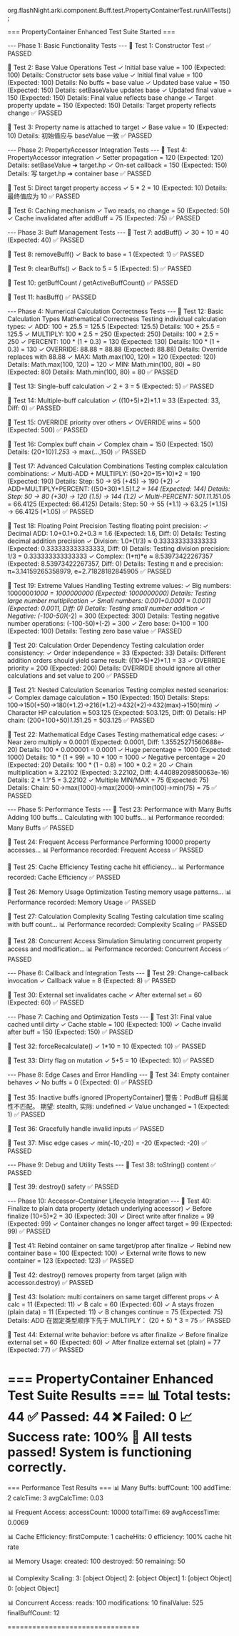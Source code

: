 org.flashNight.arki.component.Buff.test.PropertyContainerTest.runAllTests();

=== PropertyContainer Enhanced Test Suite Started ===

--- Phase 1: Basic Functionality Tests ---
🧪 Test 1: Constructor Test
  ✅ PASSED

🧪 Test 2: Base Value Operations Test
    ✓ Initial base value = 100 (Expected: 100)
      Details: Constructor sets base value
    ✓ Initial final value = 100 (Expected: 100)
      Details: No buffs = base value
    ✓ Updated base value = 150 (Expected: 150)
      Details: setBaseValue updates base
    ✓ Updated final value = 150 (Expected: 150)
      Details: Final value reflects base change
    ✓ Target property update = 150 (Expected: 150)
      Details: Target property reflects change
  ✅ PASSED

🧪 Test 3: Property name is attached to target
    ✓ Base value = 10 (Expected: 10)
      Details: 初始值应与 baseValue 一致
  ✅ PASSED


--- Phase 2: PropertyAccessor Integration Tests ---
🧪 Test 4: PropertyAccessor integration
    ✓ Setter propagation = 120 (Expected: 120)
      Details: setBaseValue ➜ target.hp
    ✓ On-set callback = 150 (Expected: 150)
      Details: 写 target.hp ➜ container base
  ✅ PASSED

🧪 Test 5: Direct target property access
    ✓ 5 * 2 = 10 (Expected: 10)
      Details: 最终值应为 10
  ✅ PASSED

🧪 Test 6: Caching mechanism
    ✓ Two reads, no change = 50 (Expected: 50)
    ✓ Cache invalidated after addBuff = 75 (Expected: 75)
  ✅ PASSED


--- Phase 3: Buff Management Tests ---
🧪 Test 7: addBuff()
    ✓ 30 + 10 = 40 (Expected: 40)
  ✅ PASSED

🧪 Test 8: removeBuff()
    ✓ Back to base = 1 (Expected: 1)
  ✅ PASSED

🧪 Test 9: clearBuffs()
    ✓ Back to 5 = 5 (Expected: 5)
  ✅ PASSED

🧪 Test 10: getBuffCount / getActiveBuffCount()
  ✅ PASSED

🧪 Test 11: hasBuff()
  ✅ PASSED


--- Phase 4: Numerical Calculation Correctness Tests ---
🧪 Test 12: Basic Calculation Types Mathematical Correctness
  Testing individual calculation types:
    ✓ ADD: 100 + 25.5 = 125.5 (Expected: 125.5)
      Details: 100 + 25.5 = 125.5
    ✓ MULTIPLY: 100 * 2.5 = 250 (Expected: 250)
      Details: 100 * 2.5 = 250
    ✓ PERCENT: 100 * (1 + 0.3) = 130 (Expected: 130)
      Details: 100 * (1 + 0.3) = 130
    ✓ OVERRIDE: 88.88 = 88.88 (Expected: 88.88)
      Details: Override replaces with 88.88
    ✓ MAX: Math.max(100, 120) = 120 (Expected: 120)
      Details: Math.max(100, 120) = 120
    ✓ MIN: Math.min(100, 80) = 80 (Expected: 80)
      Details: Math.min(100, 80) = 80
  ✅ PASSED

🧪 Test 13: Single-buff calculation
    ✓ 2 + 3 = 5 (Expected: 5)
  ✅ PASSED

🧪 Test 14: Multiple-buff calculation
    ✓ ((10+5)*2)*1.1 ≈ 33 (Expected: 33, Diff: 0)
  ✅ PASSED

🧪 Test 15: OVERRIDE priority over others
    ✓ OVERRIDE wins = 500 (Expected: 500)
  ✅ PASSED

🧪 Test 16: Complex buff chain
    ✓ Complex chain = 150 (Expected: 150)
      Details: (20+10)*1.25*3 → max(…,150)
  ✅ PASSED

🧪 Test 17: Advanced Calculation Combinations
  Testing complex calculation combinations:
    ✓ Multi-ADD + MULTIPLY: (50+20+15+10)*2 = 190 (Expected: 190)
      Details: Step: 50 → 95 (+45) → 190 (*2)
    ✓ ADD+MULTIPLY+PERCENT: ((50+30)*1.5)*1.2 = 144 (Expected: 144)
      Details: Step: 50 → 80 (+30) → 120 (*1.5) → 144 (*1.2)
    ✓ Multi-PERCENT: 50*1.1*1.15*1.05 = 66.4125 (Expected: 66.4125)
      Details: Step: 50 → 55 (*1.1) → 63.25 (*1.15) → 66.4125 (*1.05)
  ✅ PASSED

🧪 Test 18: Floating Point Precision
  Testing floating point precision:
    ✓ Decimal ADD: 1.0+0.1+0.2+0.3 ≈ 1.6 (Expected: 1.6, Diff: 0)
      Details: Testing decimal addition precision
    ✓ Division: 1.0*(1/3) ≈ 0.333333333333333 (Expected: 0.333333333333333, Diff: 0)
      Details: Testing division precision: 1/3 = 0.333333333333333
    ✓ Complex: (1*π)*e ≈ 8.53973422267357 (Expected: 8.53973422267357, Diff: 0)
      Details: Testing π and e precision: π=3.14159265358979, e=2.71828182845905
  ✅ PASSED

🧪 Test 19: Extreme Values Handling
  Testing extreme values:
    ✓ Big numbers: 1000000*1000 = 1000000000 (Expected: 1000000000)
      Details: Testing large number multiplication
    ✓ Small numbers: 0.001+0.0001 ≈ 0.0011 (Expected: 0.0011, Diff: 0)
      Details: Testing small number addition
    ✓ Negative: (-100-50)*(-2) = 300 (Expected: 300)
      Details: Testing negative number operations: (-100-50)*(-2) = 300
    ✓ Zero base: 0+100 = 100 (Expected: 100)
      Details: Testing zero base value
  ✅ PASSED

🧪 Test 20: Calculation Order Dependency
  Testing calculation order consistency:
    ✓ Order independence = 33 (Expected: 33)
      Details: Different addition orders should yield same result: ((10+5)*2)*1.1 = 33
    ✓ OVERRIDE priority = 200 (Expected: 200)
      Details: OVERRIDE should ignore all other calculations and set value to 200
  ✅ PASSED

🧪 Test 21: Nested Calculation Scenarios
  Testing complex nested scenarios:
    ✓ Complex damage calculation = 150 (Expected: 150)
      Details: Steps: 100→150(+50)→180(*1.2)→216(*1.2)→432(*2)→432(max)→150(min)
    ✓ Character HP calculation ≈ 503.125 (Expected: 503.125, Diff: 0)
      Details: HP chain: (200+100+50)*1.15*1.25 = 503.125
  ✅ PASSED

🧪 Test 22: Mathematical Edge Cases
  Testing mathematical edge cases:
    ✓ Near zero multiply ≈ 0.0001 (Expected: 0.0001, Diff: 1.35525271560688e-20)
      Details: 100 * 0.000001 = 0.0001
    ✓ Huge percentage = 1000 (Expected: 1000)
      Details: 10 * (1 + 99) = 10 * 100 = 1000
    ✓ Negative percentage = 20 (Expected: 20)
      Details: 100 * (1 - 0.8) = 100 * 0.2 = 20
    ✓ Chain multiplication ≈ 3.22102 (Expected: 3.22102, Diff: 4.44089209850063e-16)
      Details: 2 * 1.1^5 = 3.22102
    ✓ Multiple MIN/MAX = 75 (Expected: 75)
      Details: Chain: 50→max(1000)→max(2000)→min(100)→min(75) = 75
  ✅ PASSED


--- Phase 5: Performance Tests ---
🧪 Test 23: Performance with Many Buffs
  Adding 100 buffs...
  Calculating with 100 buffs...
    📊 Performance recorded: Many Buffs
  ✅ PASSED

🧪 Test 24: Frequent Access Performance
  Performing 10000 property accesses...
    📊 Performance recorded: Frequent Access
  ✅ PASSED

🧪 Test 25: Cache Efficiency
  Testing cache hit efficiency...
    📊 Performance recorded: Cache Efficiency
  ✅ PASSED

🧪 Test 26: Memory Usage Optimization
  Testing memory usage patterns...
    📊 Performance recorded: Memory Usage
  ✅ PASSED

🧪 Test 27: Calculation Complexity Scaling
  Testing calculation time scaling with buff count...
    📊 Performance recorded: Complexity Scaling
  ✅ PASSED

🧪 Test 28: Concurrent Access Simulation
  Simulating concurrent property access and modification...
    📊 Performance recorded: Concurrent Access
  ✅ PASSED


--- Phase 6: Callback and Integration Tests ---
🧪 Test 29: Change-callback invocation
    ✓ Callback value = 8 (Expected: 8)
  ✅ PASSED

🧪 Test 30: External set invalidates cache
    ✓ After external set = 60 (Expected: 60)
  ✅ PASSED


--- Phase 7: Caching and Optimization Tests ---
🧪 Test 31: Final value cached until dirty
    ✓ Cache stable = 100 (Expected: 100)
    ✓ Cache invalid after buff = 150 (Expected: 150)
  ✅ PASSED

🧪 Test 32: forceRecalculate()
    ✓ 1*10 = 10 (Expected: 10)
  ✅ PASSED

🧪 Test 33: Dirty flag on mutation
    ✓ 5+5 = 10 (Expected: 10)
  ✅ PASSED


--- Phase 8: Edge Cases and Error Handling ---
🧪 Test 34: Empty container behaves
    ✓ No buffs = 0 (Expected: 0)
  ✅ PASSED

🧪 Test 35: Inactive buffs ignored
[PropertyContainer] 警告：PodBuff 目标属性不匹配。 期望: stealth, 实际: undefined
    ✓ Value unchanged = 1 (Expected: 1)
  ✅ PASSED

🧪 Test 36: Gracefully handle invalid inputs
  ✅ PASSED

🧪 Test 37: Misc edge cases
    ✓ min(-10,-20) = -20 (Expected: -20)
  ✅ PASSED


--- Phase 9: Debug and Utility Tests ---
🧪 Test 38: toString() content
  ✅ PASSED

🧪 Test 39: destroy() safety
  ✅ PASSED


--- Phase 10: Accessor–Container Lifecycle Integration ---
🧪 Test 40: Finalize to plain data property (detach underlying accessor)
    ✓ Before finalize (10+5)*2 = 30 (Expected: 30)
    ✓ Direct write after finalize = 99 (Expected: 99)
    ✓ Container changes no longer affect target = 99 (Expected: 99)
  ✅ PASSED

🧪 Test 41: Rebind container on same target/prop after finalize
    ✓ Rebind new container base = 100 (Expected: 100)
    ✓ External write flows to new container = 123 (Expected: 123)
  ✅ PASSED

🧪 Test 42: destroy() removes property from target (align with accessor.destroy)
  ✅ PASSED

🧪 Test 43: Isolation: multi containers on same target different props
    ✓ A calc = 11 (Expected: 11)
    ✓ B calc = 60 (Expected: 60)
    ✓ A stays frozen (plain data) = 11 (Expected: 11)
    ✓ B changes continue = 75 (Expected: 75)
      Details: ADD 在固定类型顺序下先于 MULTIPLY： (20 + 5) * 3 = 75
  ✅ PASSED

🧪 Test 44: External write behavior: before vs after finalize
    ✓ Before finalize external set = 60 (Expected: 60)
    ✓ After finalize external set (plain) = 77 (Expected: 77)
  ✅ PASSED


=== PropertyContainer Enhanced Test Suite Results ===
📊 Total tests: 44
✅ Passed: 44
❌ Failed: 0
📈 Success rate: 100%
🎉 All tests passed! System is functioning correctly.
====================================================

=== Performance Test Results ===
📊 Many Buffs:
   buffCount: 100
   addTime: 2
   calcTime: 3
   avgCalcTime: 0.03

📊 Frequent Access:
   accessCount: 10000
   totalTime: 69
   avgAccessTime: 0.0069

📊 Cache Efficiency:
   firstCompute: 1
   cacheHits: 0
   efficiency: 100% cache hit rate

📊 Memory Usage:
   created: 100
   destroyed: 50
   remaining: 50

📊 Complexity Scaling:
   3: [object Object]
   2: [object Object]
   1: [object Object]
   0: [object Object]

📊 Concurrent Access:
   reads: 100
   modifications: 10
   finalValue: 525
   finalBuffCount: 12

================================
